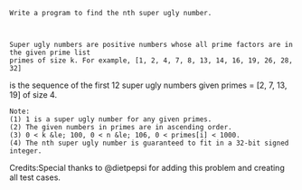 
    Write a program to find the nth super ugly number.



    Super ugly numbers are positive numbers whose all prime factors are in the given prime list
    primes of size k. For example, [1, 2, 4, 7, 8, 13, 14, 16, 19, 26, 28, 32]
 is the sequence of the first 12 super ugly numbers given primes
    = [2, 7, 13, 19] of size 4.



    Note:
    (1) 1 is a super ugly number for any given primes.
    (2) The given numbers in primes are in ascending order.
    (3) 0 < k &le; 100, 0 < n &le; 106, 0 < primes[i] < 1000.
    (4) The nth super ugly number is guaranteed to fit in a 32-bit signed integer.


Credits:Special thanks to @dietpepsi for adding this problem and creating all test cases.